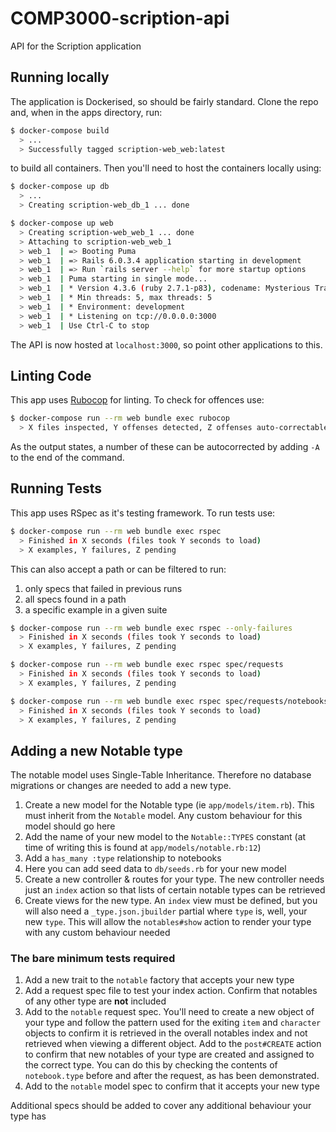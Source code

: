 # COMP3000-scription-api

API for the Scription application

## Running locally

The application is Dockerised, so should be fairly standard. Clone the repo and, when in the apps directory, run:

```bash
$ docker-compose build
  > ...
  > Successfully tagged scription-web_web:latest
```

to build all containers. Then you'll need to host the containers locally using:

```bash
$ docker-compose up db
  > ...
  > Creating scription-web_db_1 ... done

$ docker-compose up web
  > Creating scription-web_web_1 ... done
  > Attaching to scription-web_web_1
  > web_1  | => Booting Puma
  > web_1  | => Rails 6.0.3.4 application starting in development
  > web_1  | => Run `rails server --help` for more startup options
  > web_1  | Puma starting in single mode...
  > web_1  | * Version 4.3.6 (ruby 2.7.1-p83), codename: Mysterious Traveller
  > web_1  | * Min threads: 5, max threads: 5
  > web_1  | * Environment: development
  > web_1  | * Listening on tcp://0.0.0.0:3000
  > web_1  | Use Ctrl-C to stop
```

The API is now hosted at `localhost:3000`, so point other applications to this.

## Linting Code

This app uses [Rubocop](https://github.com/rubocop-hq/rubocop) for linting. To check for offences use:

```bash
$ docker-compose run --rm web bundle exec rubocop
  > X files inspected, Y offenses detected, Z offenses auto-correctable
```

As the output states, a number of these can be autocorrected by adding `-A` to the end of the command.

## Running Tests

This app uses RSpec as it's testing framework. To run tests use:

```bash
$ docker-compose run --rm web bundle exec rspec
  > Finished in X seconds (files took Y seconds to load)
  > X examples, Y failures, Z pending
```

This can also accept a path or can be filtered to run:

1. only specs that failed in previous runs
2. all specs found in a path
3. a specific example in a given suite

```bash
$ docker-compose run --rm web bundle exec rspec --only-failures
  > Finished in X seconds (files took Y seconds to load)
  > X examples, Y failures, Z pending

$ docker-compose run --rm web bundle exec rspec spec/requests
  > Finished in X seconds (files took Y seconds to load)
  > X examples, Y failures, Z pending

$ docker-compose run --rm web bundle exec rspec spec/requests/notebooks_spec.rb:19
  > Finished in X seconds (files took Y seconds to load)
  > X examples, Y failures, Z pending
```

## Adding a new Notable type

The notable model uses Single-Table Inheritance. Therefore no database migrations or changes are needed to add a new type.

1. Create a new model for the Notable type (ie `app/models/item.rb`). This must inherit from the `Notable` model. Any custom behaviour for this model should go here
2. Add the name of your new model to the `Notable::TYPES` constant (at time of writing this is found at `app/models/notable.rb:12`)
3. Add a `has_many :type` relationship to notebooks
4. Here you can add seed data to `db/seeds.rb` for your new model
5. Create a new controller & routes for your type. The new controller needs just an `index` action so that lists of certain notable types can be retrieved
6. Create views for the new type. An `index` view must be defined, but you will also need a `_type.json.jbuilder` partial where `type` is, well, your new `type`. This will allow the `notables#show` action to render your type with any custom behaviour needed

### The **bare minimum** tests required

1. Add a new trait to the `notable` factory that accepts your new type
2. Add a request spec file to test your index action. Confirm that notables of any other type are **not** included
3. Add to the `notable` request spec. You'll need to create a new object of your type and follow the pattern used for the exiting `item` and `character` objects to confirm it is retrieved in the overall notables index and not retrieved when viewing a different object. Add to the `post#CREATE` action to confirm that new notables of your type are created and assigned to the correct type. You can do this by checking the contents of `notebook.type` before and after the request, as has been demonstrated.
4. Add to the `notable` model spec to confirm that it accepts your new type

Additional specs should be added to cover any additional behaviour your type has
